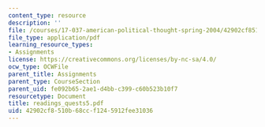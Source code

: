 ```yaml
---
content_type: resource
description: ''
file: /courses/17-037-american-political-thought-spring-2004/42902cf8510b68ccf1245912fee31036_readings_quests5.pdf
file_type: application/pdf
learning_resource_types:
- Assignments
license: https://creativecommons.org/licenses/by-nc-sa/4.0/
ocw_type: OCWFile
parent_title: Assignments
parent_type: CourseSection
parent_uid: fe092b65-2ae1-d4bb-c399-c60b523b10f7
resourcetype: Document
title: readings_quests5.pdf
uid: 42902cf8-510b-68cc-f124-5912fee31036
---
```

